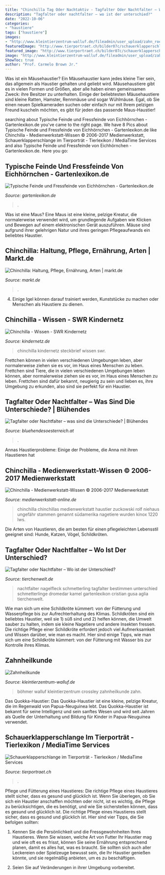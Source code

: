 ```yaml
---
title: "Chinchilla Tag Oder Nachtaktiv - Tagfalter Oder Nachtfalter – Was Sind Die Unterschiede?"
description: "Tagfalter oder nachtfalter – wo ist der unterschied?"
date: "2022-10-06"
categories:
- "haustiere"
tags: ["haustiere"]
images:
- "http://www.kleintierzentrum-walluf.de/fileadmin/user_upload/zahn_roentgenbild-kaninchenschaedel.jpg"
featuredImage: "http://www.tierportraet.ch/bilder07c/schauerklapperschlange02.jpg"
featured_image: "http://www.tierportraet.ch/bilder07c/schauerklapperschlange02.jpg"
image: "http://www.kleintierzentrum-walluf.de/fileadmin/user_upload/zahn_roentgenbild-kaninchenschaedel.jpg"
ShowToc: true
author: "Prof. Carmelo Brown Jr."
---
```



Was ist ein Mäusehaustier?
Ein Mäusehaustier kann jedes kleine Tier sein, das allgemein als Haustier gehalten und geliebt wird. Mäusehaustiere gibt es in vielen Formen und Größen, aber alle haben einen gemeinsamen Zweck: ihre Besitzer zu unterhalten. Einige der beliebtesten Mäusehaustiere sind kleine Ratten, Hamster, Rennmäuse und sogar Wühlmäuse. Egal, ob Sie einen neuen Spielkameraden suchen oder einfach nur mit Ihrem pelzigen Freund kuscheln möchten, es gibt für jeden das passende Maus-Haustier!

	

		
searching about Typische Feinde und Fressfeinde von Eichhörnchen - Gartenlexikon.de you've came to the right page. We have 8 Pics about Typische Feinde und Fressfeinde von Eichhörnchen - Gartenlexikon.de like Chinchilla - Medienwerkstatt-Wissen © 2006-2017 Medienwerkstatt, Schauerklapperschlange im Tierporträt - Tierlexikon / MediaTime Services and also Typische Feinde und Fressfeinde von Eichhörnchen - Gartenlexikon.de. Here you go:
		
    
## Typische Feinde Und Fressfeinde Von Eichhörnchen - Gartenlexikon.de

<img loading=lazy src="https://www.gartenlexikon.de/wp-content/uploads/2020/11/mauswiesel-mustela-nivalis-canva.jpg" onerror="this.onerror=null;this.src='https://tse3.mm.bing.net/th?id=OIP.15ZhI2m6L5mDow7aciFMCgHaE8&amp;pid=15.1';" alt="Typische Feinde und Fressfeinde von Eichhörnchen - Gartenlexikon.de">

_Source: gartenlexikon.de_

>. 

	

Was ist eine Maus?
Eine Maus ist eine kleine, pelzige Kreatur, die normalerweise verwendet wird, um grundlegende Aufgaben wie Klicken und Bewegen auf einem elektronischen Gerät auszuführen. Mäuse sind aufgrund ihrer gelehrigen Natur und ihres geringen Pflegeaufwands ein beliebtes Haustier.

    
## Chinchilla: Haltung, Pflege, Ernährung, Arten | Markt.de

<img loading=lazy src="https://bilder.markt.de/images/cms/nagetiere/chinchilla_sandbad.jpg" onerror="this.onerror=null;this.src='https://tse2.mm.bing.net/th?id=OIP.9wrHSoZUVUBFCjLxK40puwAAAA&amp;pid=15.1';" alt="Chinchilla: Haltung, Pflege, Ernährung, Arten | markt.de">

_Source: markt.de_

>. 

	

4. Einige Igel können darauf trainiert werden, Kunststücke zu machen oder Menschen als Haustiere zu dienen.

    
## Chinchilla - Wissen - SWR Kindernetz

<img loading=lazy src="https://www.kindernetz.de/wissen/tierlexikon/1605601404800,steckbrief-chinchilla-102~_v-16x9@2dL_-6c42aff4e68b43c7868c3240d3ebfa29867457da.jpg" onerror="this.onerror=null;this.src='https://tse2.mm.bing.net/th?id=OIP.ojA3xrppS8ELwp7PmbDyVwHaEK&amp;pid=15.1';" alt="Chinchilla - Wissen - SWR Kindernetz">

_Source: kindernetz.de_

>chinchilla kindernetz steckbrief wissen swr. 

	

Frettchen können in vielen verschiedenen Umgebungen leben, aber normalerweise ziehen sie es vor, im Haus eines Menschen zu leben.
Frettchen sind Tiere, die in vielen verschiedenen Umgebungen leben können, aber normalerweise ziehen sie es vor, im Haus eines Menschen zu leben. Frettchen sind dafür bekannt, neugierig zu sein und lieben es, ihre Umgebung zu erkunden, also sind sie perfekt für ein Haustier.

    
## Tagfalter Oder Nachtfalter – Was Sind Die Unterschiede? | Blühendes

<img loading=lazy src="https://www.bluehendesoesterreich.at/sites/default/files/2021-03/federmotte_nachtfalter.jpg" onerror="this.onerror=null;this.src='https://tse2.mm.bing.net/th?id=OIP.I8pUG97nO8quYdAA75M1gAHaE8&amp;pid=15.1';" alt="Tagfalter oder Nachtfalter – was sind die Unterschiede? | Blühendes">

_Source: bluehendesoesterreich.at_

>. 

	

Annas Haustierprobleme: Einige der Probleme, die Anna mit ihren Haustieren hat

    
## Chinchilla - Medienwerkstatt-Wissen © 2006-2017 Medienwerkstatt

<img loading=lazy src="http://www.medienwerkstatt-online.de/lws_wissen/bilder/1220-1.jpg" onerror="this.onerror=null;this.src='https://tse2.mm.bing.net/th?id=OIP.d-N-LnLT7GQl73x7UFXEHwHaJ4&amp;pid=15.1';" alt="Chinchilla - Medienwerkstatt-Wissen © 2006-2017 Medienwerkstatt">

_Source: medienwerkstatt-online.de_

>chinchilla chinchillas medienwerkstatt haustier zuckowski rolf niehaus ungefähr stammen genannt südamerika nagetiere wurden kinox 1220 lws. 

	

Die Arten von Haustieren, die am besten für einen pflegeleichten Lebensstil geeignet sind: Hunde, Katzen, Vögel, Schildkröten.

    
## Tagfalter Oder Nachtfalter – Wo Ist Der Unterschied?

<img loading=lazy src="https://www.tierchenwelt.de/images/stories/fotos/insekten_spinnen/schmetterlinge/nagelfleck_schmetterling_l.jpg" onerror="this.onerror=null;this.src='https://tse2.mm.bing.net/th?id=OIP.J-F822X1SkN62F563nBxMwHaE8&amp;pid=15.1';" alt="Tagfalter oder Nachtfalter – Wo ist der Unterschied?">

_Source: tierchenwelt.de_

>nachtfalter nagelfleck schmetterling tagfalter bestimmen unterschied schmetterlinge dromedar kamel gartenlexikon cristian gusa aglia tierchenwelt. 

	

Wie man sich um eine Schildkröte kümmert: von der Fütterung und Wasserpflege bis zur Aufrechterhaltung des Klimas.
Schildkröten sind ein beliebtes Haustier, weil sie 1) süß sind und 2) helfen können, die Umwelt sauber zu halten, indem sie kleine Nagetiere und andere Insekten fressen. Die richtige Pflege einer Schildkröte erfordert jedoch viel Aufmerksamkeit und Wissen darüber, wie man es macht. Hier sind einige Tipps, wie man sich um eine Schildkröte kümmert: von der Fütterung mit Wasser bis zur Kontrolle ihres Klimas.

    
## Zahnheilkunde

<img loading=lazy src="http://www.kleintierzentrum-walluf.de/fileadmin/user_upload/zahn_roentgenbild-kaninchenschaedel.jpg" onerror="this.onerror=null;this.src='https://tse1.mm.bing.net/th?id=OIP.08xher5FLtGsDAtlW-IpJAHaEE&amp;pid=15.1';" alt="Zahnheilkunde">

_Source: kleintierzentrum-walluf.de_

>böhmer walluf kleintierzentrum crossley zahnheilkunde zahn. 

	

Das Quokka-Haustier:
Das Quokka-Haustier ist eine kleine, pelzige Kreatur, die im Regenwald von Papua-Neuguinea lebt. Das Quokka-Haustier ist bekannt für seine Intelligenz und sein sanftes Wesen und wird seit Jahren als Quelle der Unterhaltung und Bildung für Kinder in Papua-Neuguinea verwendet.

    
## Schauerklapperschlange Im Tierporträt - Tierlexikon / MediaTime Services

<img loading=lazy src="http://www.tierportraet.ch/bilder07c/schauerklapperschlange02.jpg" onerror="this.onerror=null;this.src='https://tse1.mm.bing.net/th?id=OIP.6kV0fHyo3GKcHS2aUwjQWAHaFi&amp;pid=15.1';" alt="Schauerklapperschlange im Tierporträt - Tierlexikon / MediaTime Services">

_Source: tierportraet.ch_

>. 

	

Pflege und Fütterung eines Haustieres: Die richtige Pflege eines Haustieres stellt sicher, dass es gesund und glücklich ist.
Wenn Sie überlegen, ob Sie sich ein Haustier anschaffen möchten oder nicht, ist es wichtig, die Pflege zu berücksichtigen, die es benötigt, und wie Sie sicherstellen können, dass es gesund und glücklich ist. Die richtige Pflege eines Haustieres stellt sicher, dass es gesund und glücklich ist. Hier sind vier Tipps, die Sie befolgen sollten:
1. Kennen Sie die Persönlichkeit und die Fressgewohnheiten Ihres Haustieres. Wenn Sie wissen, welche Art von Futter Ihr Haustier mag und wie oft es es frisst, können Sie seine Ernährung entsprechend planen, damit es alles hat, was es braucht. Sie sollten sich auch aller Leckereien oder Spielzeuge bewusst sein, die Ihr Haustier genießen könnte, und sie regelmäßig anbieten, um es zu beschäftigen.

2. Seien Sie auf Veränderungen in ihrer Umgebung vorbereitet.


